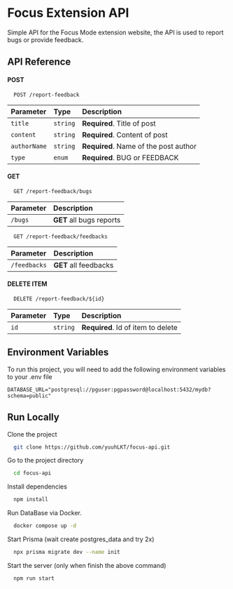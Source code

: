 
# Focus Extension API

Simple API for the Focus Mode extension website, the API is used to report bugs or provide feedback.

## API Reference

#### **POST**

```http
  POST /report-feedback
```

| Parameter | Type     | Description                       |
| :-------- | :------- | :-------------------------------- |
| `title`      | `string` | **Required**. Title of post |
| `content`      | `string` | **Required**. Content of post |
| `authorName`      | `string` | **Required**. Name of the post author |
| `type`      | `enum` | **Required**. BUG or FEEDBACK |

#### **GET** 

```http
  GET /report-feedback/bugs
```

| Parameter |  Description                |
| :-------- |  :------------------------- |
| `/bugs`   |  **GET** all bugs reports |

```http
  GET /report-feedback/feedbacks
```

| Parameter |  Description                |
| :-------- |  :------------------------- |
| `/feedbacks`   |  **GET** all feedbacks |

#### **DELETE ITEM**

```http
  DELETE /report-feedback/${id}
```

| Parameter | Type     | Description                       |
| :-------- | :------- | :-------------------------------- |
| `id`      | `string` | **Required**. Id of item to delete |

## Environment Variables

To run this project, you will need to add the following environment variables to your .env file

`DATABASE_URL="postgresql://pguser:pgpassword@localhost:5432/mydb?schema=public"`

    
## Run Locally

Clone the project

```bash
  git clone https://github.com/yuuhLKT/focus-api.git
```

Go to the project directory

```bash
  cd focus-api
```

Install dependencies

```bash
  npm install
```

Run DataBase via Docker.

```bash
  docker compose up -d
```

Start Prisma (wait create postgres_data and try 2x)

```bash
  npx prisma migrate dev --name init
```

Start the server (only when finish the above command)

```bash
  npm run start
```


